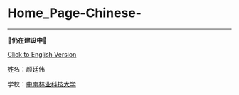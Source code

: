 <!--
 * -> Author : Akko
 * -> Date : 2020-04-11 22:21:09
 * -> LastEditTime : 2020-04-11 23:08:15
 * -> LastEditors : your name
 * -> Description : 
 * -> FilePath : \Home_Page-Chinese-\README.md
 * -> Copyright  © 2020 Akko All rights reserved.
 -->
# Home_Page-Chinese-

****

:construction:**仍在建设中**:construction:

<a href="https://lvfinch.github.io/Home_Page-English-/">Click to English Version</a>

姓名：颜廷伟

学校：[中南林业科技大学](http://www.csuft.edu.cn/)